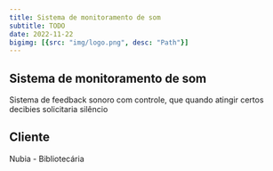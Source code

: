 ```yaml
---
title: Sistema de monitoramento de som
subtitle: TODO
date: 2022-11-22
bigimg: [{src: "img/logo.png", desc: "Path"}]
---
```


## Sistema de monitoramento de som

Sistema de feedback sonoro com controle, que quando atingir certos decibies solicitaria silêncio

## Cliente

Nubia - Bibliotecária